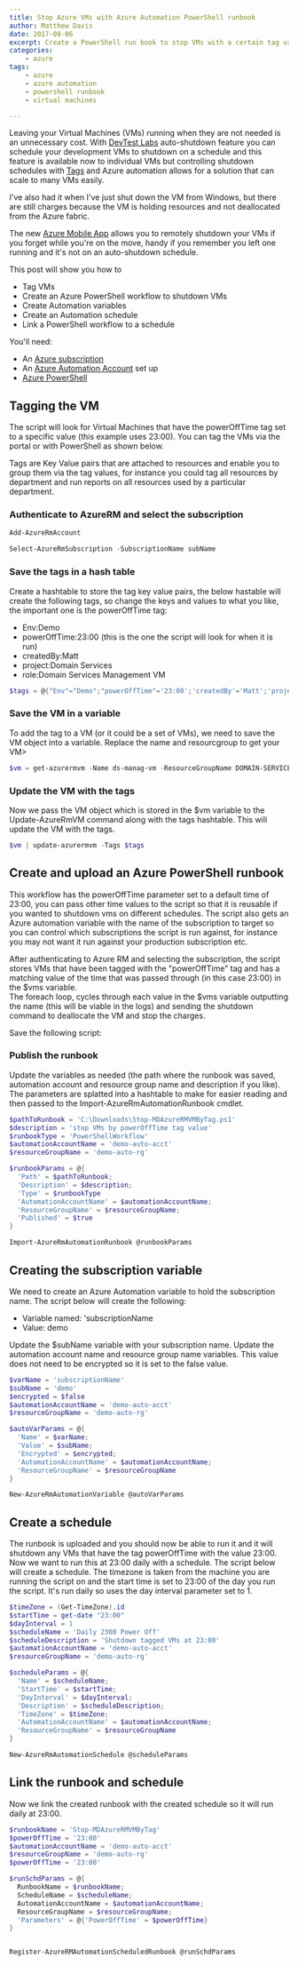 ```yaml
---
title: Stop Azure VMs with Azure Automation PowerShell runbook
author: Matthew Davis
date: 2017-08-06
excerpt: Create a PowerShell run book to stop VMs with a certain tag value to automatically stop Azure VMs
categories: 
    - azure
tags:
    - azure
    - azure automation
    - powershell runbook
    - virtual machines

---
```


Leaving your Virtual Machines (VMs) running when they are not needed is an unnecessary cost. With [DevTest Labs] auto-shutdown feature you can schedule your development VMs to shutdown on a schedule and this feature is available now to individual VMs but controlling shutdown schedules with [Tags] and Azure automation allows for a solution that can scale to many VMs easily.

I've also had it when I've just shut down the VM from Windows, but there are still charges because the VM is holding resources and not deallocated from the Azure fabric.

The new [Azure Mobile App] allows you to remotely shutdown your VMs if you forget while you're on the move, handy if you remember you left one running and it's not on an auto-shutdown schedule.

This post will show you how to
- Tag VMs
- Create an Azure PowerShell workflow to shutdown VMs
- Create Automation variables
- Create an Automation schedule
- Link a PowerShell workflow to a schedule

You'll need:
- An [Azure subscription]
- An [Azure Automation Account] set up
- [Azure PowerShell]

## Tagging the VM

The script will look for Virtual Machines that have the powerOffTime tag set to a specific value (this example uses 23:00).
You can tag the VMs via the portal or with PowerShell as shown below.

Tags are Key Value pairs that are attached to resources and enable you to group them via the tag values, for instance you could tag all resources by department and run reports on all resources used by a particular department.

### Authenticate to AzureRM and select the subscription

```powershell
Add-AzureRmAccount
```

```powershell
Select-AzureRmSubscription -SubscriptionName subName
```

### Save the tags in a hash table
Create a hashtable to store the tag key value pairs, the below hastable will create the following tags, so change the keys and values to what you like, the important one is the powerOffTime tag:
- Env:Demo
- powerOffTime:23:00 (this is the one the script will look for when it is run)
- createdBy:Matt
- project:Domain Services
- role:Domain Services Management VM

```powershell
$tags = @{"Env"="Demo";"powerOffTime"='23:00';'createdBy'='Matt';'project'='Domain Services';'role'='Domain Services Management VM'}
```

### Save the VM in a variable
To add the tag to a VM (or it could be a set of VMs), we need to save the VM object into a variable. Replace the name and resourcgroup to get your VM>

```powershell
$vm = get-azurermvm -Name ds-manag-vm -ResourceGroupName DOMAIN-SERVICES-RG
```


### Update the VM with the tags
Now we pass the VM object which is stored in the $vm variable to the Update-AzureRmVM command along with the tags hashtable. This will update the VM with the tags.

```powershell
$vm | update-azurermvm -Tags $tags
```

## Create and upload an Azure PowerShell runbook
This workflow has the powerOffTime parameter set to a default time of 23:00, you can pass other time values to the script so that it is reusable if you wanted to shutdown vms on different schedules. 
The script also gets an Azure automation variable with the name of the subscription to target so you can control which subscriptions the script is run against, for instance you may not want it run against your production subscription etc.

After authenticating to Azure RM and selecting the subscription, the script stores VMs that have been tagged with the "powerOffTime" tag and has a matching value of the time that was passed through (in this case 23:00) in the $vms variable.  
The foreach loop, cycles through each value in the $vms variable outputting the name (this will be viable in the logs) and sending the shutdown command to deallocate the VM and stop the charges.

Save the following script:

<script src="https://gist.github.com/MatthewJDavis/f982af8f4cf9a4632b447a71d356a9e5.js"></script>

### Publish the runbook
Update the variables as needed (the path where the runbook was saved, automation account and resource group name and description if you like).
The parameters are splatted into a hashtable to make for easier reading and then passed to the Import-AzureRmAutomationRunbook cmdlet. 


```powershell
$pathToRunbook = 'C:\Downloads\Stop-MDAzureRMVMByTag.ps1'
$description = 'stop VMs by powerOffTime tag value'
$runbookType = 'PowerShellWorkflow'
$automationAccountName = 'demo-auto-acct'
$resourceGroupName = 'demo-auto-rg'

$runbookParams = @{
  'Path' = $pathToRunbook;
  'Description' = $description;
  'Type' = $runbookType
  'AutomationAccountName' = $automationAccountName;
  'ResourceGroupName' = $resourceGroupName;
  'Published' = $true 
}

Import-AzureRmAutomationRunbook @runbookParams
```

## Creating the subscription variable 
We need to create an Azure Automation variable to hold the subscription name. The script below will create the following:

- Variable named: 'subscriptionName
- Value: demo

Update the $subName variable with your subscription name. Update the automation account name and resource group name variables. This value does not need to be encrypted so it is set to the false value.

```powershell
$varName = 'subscriptionName'
$subName = 'demo'
$encrypted = $false
$automationAccountName = 'demo-auto-acct'
$resourceGroupName = 'demo-auto-rg'

$autoVarParams = @{
  'Name' = $varName;
  'Value' = $subName;
  'Encrypted' = $encrypted;
  'AutomationAccountName' = $automationAccountName;
  'ResourceGroupName' = $resourceGroupName
}

New-AzureRmAutomationVariable @autoVarParams
```

## Create a schedule
The runbook is uploaded and you should now be able to run it and it will shutdown any VMs that have the tag powerOffTime with the value 23:00. Now we want to run this at 23:00 daily with a schedule.
The script below will create a schedule. The timezone is taken from the machine you are running the script on and the start time is set to 23:00 of the day you run the script.
It's run daily so uses the day interval parameter set to 1.

```powershell
$timeZone = (Get-TimeZone).id
$startTime = get-date "23:00"
$dayInterval = 1
$scheduleName = 'Daily 2300 Power Off'
$scheduleDescription = 'Shutdown tagged VMs at 23:00'
$automationAccountName = 'demo-auto-acct'
$resourceGroupName = 'demo-auto-rg'

$scheduleParams = @{
  'Name' = $scheduleName;
  'StartTime' = $startTime;
  'DayInterval' = $dayInterval;
  'Description' = $scheduleDescription;
  'TimeZone' = $timeZone;
  'AutomationAccountName' = $automationAccountName;
  'ResourceGroupName' = $resourceGroupName 
}

New-AzureRmAutomationSchedule @scheduleParams
```

## Link the runbook and schedule
Now we link the created runbook with the created schedule so it will run daily at 23:00.

```powershell
$runbookName = 'Stop-MDAzureRMVMByTag'
$powerOffTime = '23:00'
$automationAccountName = 'demo-auto-acct'
$resourceGroupName = 'demo-auto-rg'
$powerOffTime = '23:00'

$runSchdParams = @{
  RunbookName = $runbookName;
  ScheduleName = $scheduleName;
  AutomationAccountName = $automationAccountName;
  ResourceGroupName = $resourceGroupName;
  'Parameters' = @{'PowerOffTime' = $powerOffTime}
}


Register-AzureRMAutomationScheduledRunbook @runSchdParams
```

[DevTest Labs]: https://docs.microsoft.com/en-gb/azure/devtest-lab/devtest-lab-set-lab-policy
[Tags]: https://docs.microsoft.com/en-us/azure/azure-resource-manager/resource-group-using-tags
[Azure Mobile App]: https://azure.microsoft.com/en-gb/features/azure-portal/mobile-app/
[Azure Subscription]: https://azure.microsoft.com/en-gb/free/
[Azure Automation Account]: https://docs.microsoft.com/en-us/azure/automation/automation-create-standalone-account
[Azure PowerShell]: https://docs.microsoft.com/en-us/powershell/azure/overview